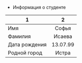 * Информация о студенте 

1|2
---|:---:
Имя|Софья
Фамилия|Исаева
Дата рождения|13.07.99 
Родной город|Истра 

